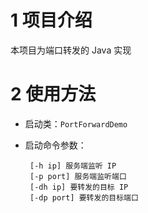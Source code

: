# 1 项目介绍

本项目为端口转发的 Java 实现

# 2 使用方法

- 启动类：`PortForwardDemo`

- 启动命令参数：

  ```
   [-h ip] 服务端监听 IP
   [-p port] 服务端监听端口
   [-dh ip] 要转发的目标 IP
   [-dp port] 要转发的目标端口
  ```

  
